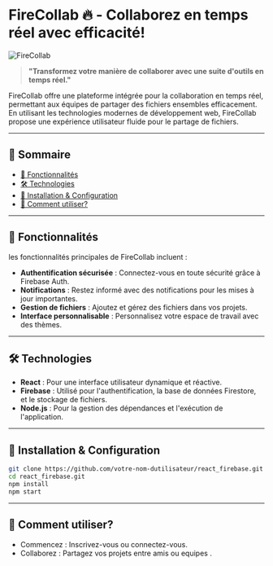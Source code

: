 # FireCollab 🔥 - Collaborez en temps réel avec efficacité!


![FireCollab](https://i.ibb.co/g7Pm594/DALL-E-2024-02-25-12-05.png)



> **"Transformez votre manière de collaborer avec une suite d'outils en temps réel."**

FireCollab offre une plateforme intégrée pour la collaboration en temps réel, permettant aux équipes de partager des fichiers ensembles efficacement. En utilisant les technologies modernes de développement web, FireCollab propose une expérience utilisateur fluide pour  le partage de fichiers.

---

## 🚀 Sommaire

- [🌟 Fonctionnalités](#-fonctionnalités)
- [🛠 Technologies](#-technologies)
- [🔧 Installation & Configuration](#-installation--configuration)
- [📑 Comment utiliser?](#-comment-utiliser)

---

## 🌟 Fonctionnalités

 les fonctionnalités principales de FireCollab incluent :

- **Authentification sécurisée** : Connectez-vous en toute sécurité grâce à Firebase Auth.
- **Notifications** : Restez informé avec des notifications pour les mises à jour importantes.
- **Gestion de fichiers** : Ajoutez et gérez des fichiers dans vos projets.
- **Interface personnalisable** : Personnalisez votre espace de travail avec des thèmes.

---

## 🛠 Technologies

- **React** : Pour une interface utilisateur dynamique et réactive.
- **Firebase** : Utilisé pour l'authentification, la base de données Firestore, et le stockage de fichiers.
- **Node.js** : Pour la gestion des dépendances et l'exécution de l'application.

---

## 🔧 Installation & Configuration

```bash
git clone https://github.com/votre-nom-dutilisateur/react_firebase.git
cd react_firebase.git
npm install
npm start

```  
---

## 📑 Comment utiliser?

* Commencez : Inscrivez-vous ou connectez-vous.
* Collaborez : Partagez vos projets entre amis ou equipes .